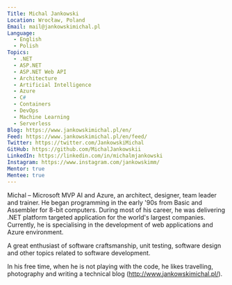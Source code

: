 ```yaml
---
Title: Michal Jankowski
Location: Wrocław, Poland
Email: mail@jankowskimichal.pl
Language:
  - English
  - Polish
Topics:
  - .NET
  - ASP.NET
  - ASP.NET Web API
  - Architecture
  - Artificial Intelligence
  - Azure
  - C#
  - Containers
  - DevOps
  - Machine Learning
  - Serverless
Blog: https://www.jankowskimichal.pl/en/
Feed: https://www.jankowskimichal.pl/en/feed/
Twitter: https://twitter.com/JankowskiMichal
GitHub: https://github.com/MichalJankowskii
LinkedIn: https://linkedin.com/in/michalmjankowski
Instagram: https://www.instagram.com/jankowskimm/
Mentor: true
Mentee: true
---
```

Michal – Microsoft MVP AI and Azure, an architect, designer, team leader and trainer. He began programming in the early '90s from Basic and Assembler for 8-bit computers. During most of his career, he was delivering .NET platform targeted application for the world's largest companies. Currently, he is specialising in the development of web applications and Azure environment.

A great enthusiast of software craftsmanship, unit testing, software design and other topics related to software development.

In his free time, when he is not playing with the code, he likes travelling, photography and writing a technical blog (http://www.jankowskimichal.pl/).
